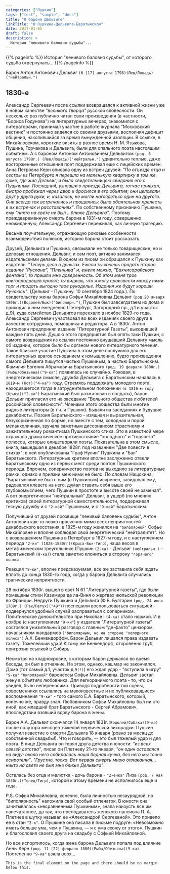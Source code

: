 ```yaml
---
categories: ["Пушкин"]
tags: ["test", "sample", "docs"]
title: "О бароне Дельвиге"
linkTitle: "О Пушкине-Дельвиге-Баратынском"
date: 2017-01-05
draft: false
description: >
  История "ленивого баловня судьбы"...
---
```


{{% pageinfo %}}
История "ленивого баловня судьбы", от которого судьба отвернулась...
{{% /pageinfo %}}

Барон Антон Антонович Дельвиг `(6 [17] августа 1798)(Лев/Лошадь)("нейтральн.")`
## 1830-е

Александр Сергеевич после ссылки возвращался к активной жизни уже в новом качестве _"великого творца"_ русской словесности. Он несколько раз публично читал свои произведения (в частности, "Бориса Годунова") на литературных вечерах, знакомился с литераторами, принимал участие в работе журнала "Московский вестник" и постоянно виделся со своими друзьями, восполняя дефицит общения, накопившийся за время вынужденной изоляции. В ссылке, в Михайловском, короткие визиты в разное время Н. М. Языкова, Пущина, Горчакова и Дельвига, были для опального поэта настоящим событием. А с бароном Антоном Антоновичем Дельвигом `(род. 6 августа 1798г.) (Лев/Лошадь)("нейтральн.")` удивительно теплые, даже восторженные отношения поэт поддерживал еще с лицейских времен. Анна Петровна Керн описала одну из встреч друзей: _"По отъезде отца и сестры из Петербурга я перешла на маленькую квартирку в том же доме, где жил Дельвиг, и была свидетельницею свидания его с Пушкиным. Последний, узнавши о приезде Дельвига, тотчас приехал, быстро пробежал через двор и бросился в его объятия; они целовали друг у друга руки, и, казалось, не могли наглядеться один на другого. Они всегда так встречались и прощались: была обаятельная прелесть в их встречах и расставаниях"_. По собственному признанию Пушкина, ему _"никто на свете не был ...ближе Дельвига"_. Поэтому преждевременную смерть барона в 1831-м году, совершенно неожиданную, Александр Сергеевич переживал, как личную трагедию.

Весьма поучительную, отражающую роковые особенности взаимодействия полюсов, историю барона стоит рассказать.

Друзей, Дельвига и Пушкина, связывали не только товарищеские, но и деловые отношения. Дельвиг, и сам поэт, активно занимался издательскими делами. В одном из писем он обращался к Пушкину как издатель: _"Теперь дело о деньгах. Ежели ты хочешь продать второе издание "Руслана", "Пленника" и, ежели можно, "Бахчисарайского фонтана", то пришли мне доверенность. Об этом меня трое книгопродавцев просят; ты видишь, что я могу произвести между ними торг и продать выгодно твое рукоделье. Издания же будут хороши. Ручаюсь"_. (Дельвиг - Пушкину. 10 сентября 1824 года.). По свидетельству жены барона Софьи Михайловны Дельвиг `(род.20 января 1806г.)(Водолей/Бык)("биполярн.")`, Пушкин был завсегдатаем их дома и приходил к ним ежедневно (Петербург, Загородный пр., д.1 и участок д.9), куда семейство Дельвигов переехало в ноябре 1829-го года. Александр Сергеевич участвовал во всех изданиях своего друга в качестве сотрудника, помощника и редактора. А в 1830г. Антон Антонович предпринял издание "Литературной Газеты", выходившей каждые пять дней. Душою этого предприятия был опять таки Пушкин, с самого возвращения из ссылки постоянно внушавший Дельвигу мысль об издании, которое было бы органом нового литературного течения. Такое близкое участие Пушкина в этом деле послужило для его литературных врагов основанием к измышлению, будто произведения самого Дельвига пишутся частью Пушкиным, а частью Баратынским. Фамилия Евгения Абрамовича Баратынского `(род. 19 февраля 1800г.)(Рыбы/Обезьяна)("9-ка")` появилась не случайно. Роковая, в энергетическом смысле, дружба Дельвига с Баратынским началась в `1819-м (Кот)("4-ка")` году. Стремясь поддержать молодого поэта, находившегося тогда в затруднительном положении `(в 1816-м году (Крыса)("2-ка")` Баратынский был разжалован в солдаты), барон Дельвиг пригласил его на заседание "Вольного общества любителей российской словесности". Членами этого общества были многие видные литераторы (в т.ч. и Пушкин). Бывали на заседаниях и будущие декабристы. Поэзия Баратынского - изящная и выразительная, безукоризненная по форме, но вместе с тем, холодная и порой меланхоличная, звучала заметным диссонансом страстному и зажигательному романтизма Пушкинского стиха. Это в известной мере отражало драматическое противостояние "холодного" и "горячего" полюсов, которые олицетворяли поэты. Показательна в этом смысле, книга, вышедшая в декабре 1828г. под названием "Две повести в стихах": в ней опубликованы "Граф Нулин" Пушкина и "Бал" Баратынского. Литературные критики вполне заслуженно отвели Баратынскому одно из первых мест среди поэтов Пушкинского периода. Впрочем, соперничество поэтов не выходило за литературные рамки, однако и приязни меж ними не было. По словам Нащокина, "Баратынский не был с ним (с Пушкиным) искренен, завидовал ему, радовался клевете на него, думал ставить себя выше его глубокомыслием, чего Пушкин в простоте и высоте своей не замечал". А вот энергетически "нейтральный" Дельвиг, в ущерб (по мнению критиков) своей литературной самостоятельности, поддерживал тесную дружбу и с `"2-кой"` Пушкиным, и с `"9-кой"` Баратынским.

Получивший от друзей прозвище "ленивый баловень судьбы", Антон Антонович как-то ловко проскочил мимо всех неприятностей декабрьского восстания, в 1825-м году женился на `"биполярной"` Софье Михайловне и вполне соблюдал свой энергетический "нейтралитет". Но с возвращением Пушкина в Петербург в 1827-м году, и с наступлением периода `"2-ки" (1828-1830гг)(Крыса-Бык-Тигр)`, чаша весов в метафизическом треугольнике (Пушкин `(2-ка)` - Дельвиг `(нейтральн.)` - Баратынский `(9-ка)`) стала заметно клониться в сторону `"горячего" полюса`.

Реакция `"9-ки"`, вполне предсказуемая, все же заставила себя ждать вплоть до конца 1830-го года, когда у барона Дельвига случились трагические неприятности.

28 октября 1830г. вышел в свет N 61 "Литературной газеты", где были помещены стихи Казимира де ла-Виня о жертвах июльской революции во Франции. Недруги Пушкина и Дельвига (Ф.В. Булгарин `(род. 24 июня 1789г.) (Рак/Петух)("49")`) поспешили воспользоваться ситуацией - подвернулся удобный случай расправиться с соперником. Политическое доносительство при Николае I `(4-ка)` стало нормой. И в ноябре (с наступлением `"9-ки"`) у издателя "Литературной газеты" состоялся унизительный разговор с главным "де-факто" цензором, начальником жандармов `("биполярным, но на стороне "холодного полюса")` А.Х. Бенкендорфом. Барон Дельвиг лишался права издавать газету. Тяжелейший удар! К тому же Бенкендорф, откровенно груб, пригрозил ссылкой в Сибирь.

Несмотря на хладнокровие, с которым барон держался во время беседы, он был в отчаяние. На этом, однако, кашмар не закончился. Дома (тот самый д.1, участок д.`9(!)`) его ждал удар - "вступила в игру" `"9-ка"` `"биполярной"` баронессы Софьи Михайловны. Дельвиг застал жену в объятиях любовника. Для легкоранимого поэта - то, что он увидел, было непереносимо. Приводя подробности той сцены, современники ссылались на малоизвестные и не публиковавшиеся воспоминания `"9-ки"` - того самого Е.А. Баратынского, который, конечно же, правду знал. Любовником Софьи Михайловны был ни кто иной, как младший брат Баратынского - Сергей Абрамович, впоследствии взявший вдову барона в жены.

Барон А.А. Дельвиг скончался 14 января 1831г.`(Водолей/Собака)(9-ка)` после полутора месяцев тяжелой нервической лихорадки. Пушкин получил известие о смерти Дельвига 18 января (ровно за месяц до собственной свадьбы!). Что и говорить, -- это был тяжелый удар и для поэта. В лице Дельвига он терял друга детства и юности: _"из всех связей детства"_, писал он Плетневу 21-го января, _"он один оставался на виду: около него собиралась наша бедная кучка, без него мы точно осиротели"_. _"Грустно, тоска. Вот первая смерть мною оплаканная… никто на свете не был мне ближе Дельвига"_.

Осталась без отца и малютка - дочь барона - `"2-ечка"` Лиза `(род. 7 мая 1830г.)(Телец/Тигр)`, которой к этому времени не исполнилось еще и года.

P.S. Софья Михайловна, конечно, была личностью незаурядной, но "биполярность" наложила свой особый отпечаток. В юности она зачитывалась «несравненным Пушкиным», знала наизусть все им напечатанное, да так, что преподаватель женского пансиона П. А. Плетнев в шутку называл ее «Александрой Сергеевной». Это привело ее в стан `"2-к"`. О Пушкине она писала в письме подруге: «Невозможно иметь больше ума, чем у Пушкина, — я с ума схожу от этого». Пушкин и благословил своего друга на свадьбу с Софьей Михайловной.

Но все испортилось, когда жена барона Дельвига попала под влияние Анны Керн `(род. 11 [22] февраля 1800)(Рыбы/Обезьяна)(9-ка)`. Постепенно `"9-ка"` взяла верх...

```
This is the final element on the page and there should be no margin below this.
```
